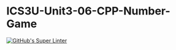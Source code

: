 # ICS3U-Unit3-06-CPP-Number-Game

[![GitHub's Super Linter](https://github.com/matthew-meech/ICS3U-Unit3-06-CPP-Number-Game/workflows/GitHub's%20Super%20Linter/badge.svg)](https://github.com/matthew-meech/ICS3U-Unit3-06-CPP-Number-Game/actions)
